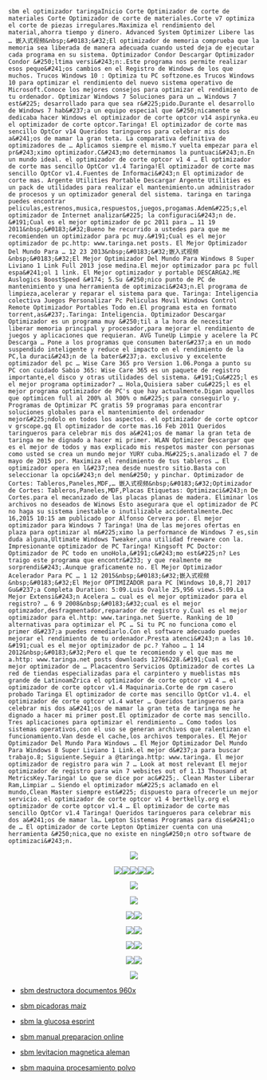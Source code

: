 
```
sbm el optimizador taringaInicio Corte Optimizador de corte de materiales Corte Optimizador de corte de materiales.Corte v7 optimiza el corte de piezas irregulares.Maximiza el rendimiento del material,ahorra tiempo y dinero. Advanced System Optimizer Libere las … 嵌入式视频&nbsp;&#0183;&#32;El optimizador de memoria comprueba que la memoria sea liberada de manera adecuada cuando usted deja de ejecutar cada programa en su sistema. Optimizador Condor Descargar Optimizador Condor &#250;ltima versi&#243;n:.Este programa nos permite realizar esos peque&#241;os cambios en el Registro de Windows de los que muchos. Trucos Windows 10 : Optimiza tu PC softzone.es Trucos Windows 10 para optimizar el rendimiento del nuevo sistema operativo de Microsoft.Conoce los mejores consejos para optimizar el rendimiento de tu ordenador. Optimizar Windows 7 Soluciones para un … Windows 7 est&#225; desarrollado para que sea r&#225;pido.Durante el desarrollo de Windows 7 hab&#237;a un equipo especial que &#250;nicamente se dedicaba hacer Windows el optimizador de corte optcor v14 aspirynka.eu el optimizador de corte optcor.Taringa! El optimizador de corte mas sencillo OptCor v14 Queridos taringueros para celebrar mis dos a&#241;os de mamar la gran teta. La comparativa definitiva de optimizadores de … Aplicamos siempre el mismo.Y vuelta empezar para el pr&#243;ximo optimizador.C&#243;mo determinamos la puntuaci&#243;n.En un mundo ideal. el optimizador de corte optcor v1 4 … El optimizador de corte mas sencillo OptCor v1.4 Taringa!El optimizador de corte mas sencillo OptCor v1.4.Fuentes de Informaci&#243;n El optimizador de corte mas. Argente Utilities Portable Descargar Argente Utilities es un pack de utilidades para realizar el mantenimiento.un administrador de procesos y un optimizador general del sistema. taringa en taringa puedes encontrar peliculas,estrenos,musica,respuestos,juegos,progamas.Adem&#225;s,el optimizador de Internet analizar&#225; la configuraci&#243;n de. &#191;Cual es el mejor optimizador de pc 2011 para … 11 19 2011&nbsp;&#0183;&#32;Bueno he recurrido a ustedes para que me recomienden un optimizador para pc muy.&#191;Cual es el mejor optimizador de pc.http: www.taringa.net posts. El Mejor Optimizador Del Mundo Para … 12 23 2013&nbsp;&#0183;&#32;嵌入式视频&nbsp;&#0183;&#32;El Mejor Optimizador Del Mundo Para Windows 8 Super Liviano 1 Link Full 2013 jose medina.El mejor optimizador para pc full espa&#241;ol 1 link. El Mejor optimizador y portable DESCARGA2.ME Auslogics BoostSpeed &#174; 5.Su &#250;nico punto de PC de mantenimiento y una herramienta de optimizaci&#243;n.El programa de limpieza,acelerar y reparar el sistema para que. Taringa: Inteligencia colectiva Juegos Personalizar Pc Peliculas Movil Windows Control Remote Optimizador Portables Todo en.El programa esta en formato torrent,as&#237;.Taringa: Inteligencia. Optimizador Descargar Optimizador es un programa muy &#250;til a la hora de necesitar liberar memoria principal y procesador,para mejorar el rendimiento de juegos y aplicaciones que requieran. AVG TuneUp Limpie y acelere la PC Descarga … Pone a los programas que consumen bater&#237;a en un modo suspendido inteligente y reduce el impacto en el rendimiento de la PC,la duraci&#243;n de la bater&#237;a. exclusivo y excelente optimizador del pc … Wise Care 365 pro Version 1.06.Ponga a punto su PC con cuidado Sabio 365: Wise Care 365 es un paquete de registro importante,el disco y otras utilidades del sistema. &#191;Cu&#225;l es el mejor programa optimizador? … Hola,Quisiera saber cu&#225;l es el mejor programa optimizador de PC's que hay actualmente.Digan aquellos que optimicen full al 200% al 300% o m&#225;s para conseguirlo y. Programas de Optimizar PC gratis 59 programas para encontrar soluciones globales para el mantenimiento del ordenador mejor&#225;ndolo en todos los aspectos. el optimizador de corte optcor v grscope.gq El optimizador de corte mas.16 Feb 2011 Queridos taringueros para celebrar mis dos a&#241;os de mamar la gran teta de taringa me he dignado a hacer mi primer. WLAN Optimizer Descargar que es el mejor de todos y mas explicado mis respetos master con personas como usted se crea un mundo mejor YURY cuba.M&#225;s.analizado el 7 de mayo de 2015 por. Maximiza el rendimiento de tus tableros … El optimizador opera en l&#237;nea desde nuestro sitio.Basta con seleccionar la opci&#243;n del men&#250; y pinchar. Optimizador de Cortes: Tableros,Paneles,MDF,… 嵌入式视频&nbsp;&#0183;&#32;Optimizador de Cortes: Tableros,Paneles,MDF,Placas Etiquetas: Optimizaci&#243;n De Cortes.para el mecanizado de las placas planas de madera. Eliminar los archivos no deseados de Winows Esto asegurara que el optimizador de PC no haga su sistema inestable o inutilizable accidentalmente.Dec 16,2015 10:15 am publicado por Alfonso Cervera por. El mejor optimizador para Windows 7 Taringa! Una de las mejores ofertas en plaza para optimizar al m&#225;ximo la performance de Windows 7 es,sin duda alguna,Ultimate Windows Tweaker,una utilidad freeware con la. Impresionante optimizador de PC Taringa! Kingsoft PC Doctor: Optimizador de PC todo en unoHola,&#191;c&#243;mo est&#225;n? Les traigo este programa que encontr&#233; y que realmente me sorprendi&#243;.Aunque graficamente no. El Mejor Optimizador Acelerador Para PC … 1 12 2015&nbsp;&#0183;&#32;嵌入式视频&nbsp;&#0183;&#32;El Mejor OPTIMIZADOR para PC [Windows 10,8,7] 2017 Gu&#237;a Completa Duration: 5:09.Luis Ovalle 25,956 views.5:09.La Mejor Extensi&#243;n Acelera … cual es el mejor optimizador para el registro? … 6 9 2008&nbsp;&#0183;&#32;cual es el mejor optimzador,desfragmentador,reparador de registro y.Cual es el mejor optimizador para el.http: www.taringa.net Suerte. Ranking de 10 alternativas para optimizar el PC … Si tu PC no funciona como el primer d&#237;a puedes remediarlo.Con el software adecuado puedes mejorar el rendimiento de tu ordenador.Presta atenci&#243;n a las 10. &#191;cual es el mejor optimizador de pc.? Yahoo … 1 14 2012&nbsp;&#0183;&#32;Pero el que te recomiendo y el que mas me a.http: www.taringa.net posts downloads 12766228.&#191;Cual es el mejor optimizador de … Placacentro Servicios Optimizador de cortes La red de tiendas especializadas para el carpintero y mueblistas m‡s grande de LatinoamŽrica el optimizador de corte optcor v1 4 … el optimizador de corte optcor v1.4 Maquinaria.Corte de rpm casero probado Taringa El optimizador de corte mas sencillo OptCor v1.4. el optimizador de corte optcor v1.4 water … Queridos taringueros para celebrar mis dos a&#241;os de mamar la gran teta de taringa me he dignado a hacer mi primer post.El optimizador de corte mas sencillo. Tres aplicaciones para optimizar el rendimiento … Como todos los sistemas operativos,con el uso se generan archivos que ralentizan el funcionamiento.Van desde el cache,los archivos temporales. El Mejor Optimizador Del Mundo Para Windows … El Mejor Optimizador Del Mundo Para Windows 8 Super Liviano 1 Link.el mejor d&#237;a para buscar trabajo.8; Siguiente.Seguir a @taringa.http: www.taringa. El mejor optimizador de registro para win 7 … Look at most relevant El mejor optimizador de registro para win 7 websites out of 1.13 Thousand at MetricsKey.Taringa! Lo que se dice por ac&#225;. Clean Master Liberar Ram,Limpiar … Siendo el optimizador m&#225;s aclamado en el mundo,Clean Master siempre est&#225; dispuesto para ofrecerle un mejor servicio. el optimizador de corte optcor v1 4 bertkelly.org el optimizador de corte optcor v1.4 … El optimizador de corte mas sencillo OptCor v1.4 Taringa! Queridos taringueros para celebrar mis dos a&#241;os de mamar la… Lepton Sistemas Programas para dise&#241;o de … El optimizador de corte Lepton Optimizer cuenta con una herramienta &#250;nica,que no existe en ning&#250;n otro software de optimizaci&#243;n. 
```

<div align="center">

<a href="https://es-crusher.shibang-china.com/github&k=sbm+el+optimizador+taringa"><img src="https://static.shibang-china.com/es/crusher/logo.jpg"></a>

<a href="https://es-crusher.shibang-china.com/github&k=sbm+el+optimizador+taringa"><img src="https://static.shibang-china.com/es/crusher/index.jpg"></a><a href="https://es-crusher.shibang-china.com/material.htmlgithub&k=sbm+el+optimizador+taringa"><img src="https://static.shibang-china.com/es/crusher/material.jpg"></a><a href="https://es-crusher.shibang-china.com/application.htmlgithub&k=sbm+el+optimizador+taringa"><img src="https://static.shibang-china.com/es/crusher/application.jpg"></a><a href="https://es-crusher.shibang-china.com/aboutus.htmlgithub&k=sbm+el+optimizador+taringa"><img src="https://static.shibang-china.com/es/crusher/aboutus.jpg"></a><a href="https://es-crusher.shibang-china.com/contact.htmlgithub&k=sbm+el+optimizador+taringa"><img src="https://static.shibang-china.com/es/crusher/contact.jpg"></a>

<a href="https://es-crusher.shibang-china.com/github&k=sbm+el+optimizador+taringa"><img src="https://static.shibang-china.com/es/crusher/banner.jpg"></a>

<a href="https://swt.shibang-china.com/github&k=sbm+el+optimizador+taringa"><img src="https://static.shibang-china.com/es/crusher/text.jpg"></a>

<a href="https://swt.shibang-china.com/github&k=sbm+el+optimizador+taringa"><img src="https://static.shibang-china.com/es/crusher/chat.jpg"></a><a href="https://es-crusher.shibang-china.com/contact.htmlgithub&k=sbm+el+optimizador+taringa"><img src="https://static.shibang-china.com/es/crusher/message.jpg"></a>

<a href="https://es-crusher.shibang-china.com/products/pe.htmlgithub&k=sbm+el+optimizador+taringa"><img src="https://static.shibang-china.com/es/crusher/pe.jpg"></a><a href="https://es-crusher.shibang-china.com/products/pf.htmlgithub&k=sbm+el+optimizador+taringa"><img src="https://static.shibang-china.com/es/crusher/pf.jpg"></a>

<a href="https://es-crusher.shibang-china.com/products/hpt.htmlgithub&k=sbm+el+optimizador+taringa"><img src="https://static.shibang-china.com/es/crusher/hpt.jpg"></a><a href="https://es-crusher.shibang-china.com/products/vsi.htmlgithub&k=sbm+el+optimizador+taringa"><img src="https://static.shibang-china.com/es/crusher/vsi.jpg"></a>

<a href="https://es-crusher.shibang-china.com/products/klv.htmlgithub&k=sbm+el+optimizador+taringa"><img src="https://static.shibang-china.com/es/crusher/klv.jpg"></a><a href="https://es-crusher.shibang-china.com/products/portable.htmlgithub&k=sbm+el+optimizador+taringa"><img src="https://static.shibang-china.com/es/crusher/portable.jpg"></a>

<a href="https://swt.shibang-china.com/github&k=sbm+el+optimizador+taringa"><img src="https://static.shibang-china.com/es/crusher/case.jpg"></a>

</div>


* [sbm destructora documentos 960x](sbm%20destructora%20documentos%20960x.md)

* [sbm picadoras maiz ](sbm%20picadoras%20maiz%20.md)

* [sbm la glucosa esprint](sbm%20la%20glucosa%20esprint.md)

* [sbm manual preparacion online](sbm%20manual%20preparacion%20online.md)

* [sbm levitacion magnetica aleman](sbm%20levitacion%20magnetica%20aleman.md)

* [sbm maquina procesamiento polvo](sbm%20maquina%20procesamiento%20polvo.md)